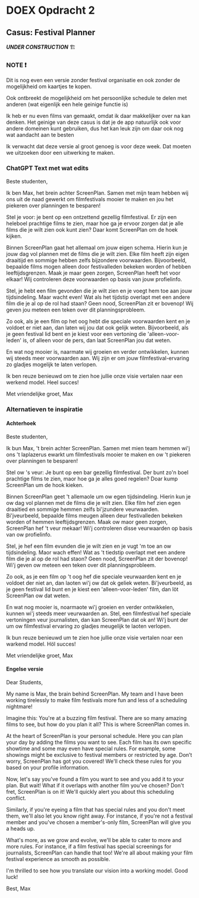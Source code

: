 # DOEX Opdracht 2

## Casus: Festival Planner 

_**UNDER CONSTRUCTION**_ :building_construction:

### NOTE :exclamation:

Dit is nog even een versie zonder festival organisatie en ook zonder de mogelijkheid om kaartjes te kopen. 

Ook ontbreekt de mogelijkheid om het persoonlijke schedule te delen met anderen (wat eigenlijk een hele geinige functie is)

Ik heb er nu even films van gemaakt, omdat ik daar makkelijker over na kan denken. Het geinige van deze casus is dat je de app natuurlijk ook voor andere domeinen kunt gebruiken, dus het kan leuk zijn om daar ook nog wat aandacht aan te besten

Ik verwacht dat deze versie al groot genoeg is voor deze week. Dat moeten we uitzoeken door een uitwerking te maken.


### ChatGPT Text met wat edits

Beste studenten,

Ik ben Max, het brein achter ScreenPlan. Samen met mijn team hebben wij ons uit de naad gewerkt om filmfestivals mooier te maken en jou het piekeren over planningen te besparen!

Stel je voor: je bent op een ontzettend gezellig filmfestival. Er zijn een heleboel prachtige films te zien, maar hoe ga je ervoor zorgen dat je alle films die je wilt zien ook kunt zien? Daar komt ScreenPlan om de hoek kijken.

Binnen ScreenPlan gaat het allemaal om jouw eigen schema. Hierin kun je jouw dag vol plannen met de films die je wilt zien. Elke film heeft zijn eigen draaitijd en sommige hebben zelfs bijzondere voorwaarden. Bijvoorbeeld, bepaalde films mogen alleen door festivalleden bekeken worden of hebben leeftijdsgrenzen. Maak je maar geen zorgen, ScreenPlan heeft het voor elkaar! Wij controleren deze voorwaarden op basis van jouw profielinfo.

Stel, je hebt een film gevonden die je wilt zien en je voegt hem toe aan jouw tijdsindeling. Maar wacht even! Wat als het tijdstip overlapt met een andere film die je al op de rol had staan? Geen nood, ScreenPlan zit er bovenop! Wij geven jou meteen een teken over dit planningsprobleem.

Zo ook, als je een film op het oog hebt die speciale voorwaarden kent en je voldoet er niet aan, dan laten wij jou dat ook gelijk weten. Bijvoorbeeld, als je geen festival lid bent en je kiest voor een vertoning die 'alleen-voor-leden' is, of alleen voor de pers, dan laat ScreenPlan jou dat weten.

En wat nog mooier is, naarmate wij groeien en verder ontwikkelen, kunnen wij steeds meer voorwaarden aan. Wij zijn er om jouw filmfestival-ervaring zo gladjes mogelijk te laten verlopen.

Ik ben reuze benieuwd om te zien hoe jullie onze visie vertalen naar een werkend model. Heel succes!

Met vriendelijke groet,
Max

### Alternatieven te inspiratie

#### Achterhoek

Beste studenten,

Ik bun Max, 't brein achter ScreenPlan. Samen met mien team hemmen wi'j ons 't laplazerus ewarkt um filmfestivals mooier te maken en ow 't piekeren over planningen te besparen!

Stel ow 's veur: Je bunt op een bar gezellig filmfestival. Der bunt zo'n boel prachtige films te zien, maor hoe ga je alles goed regelen? Doar kump ScreenPlan um de hook kieken.

Binnen ScreenPlan geet 't allemaole um ow egen tijdsindeling. Hierin kun je ow dag vol plannen met de films die je wilt zien. Elke film hef zien egen draaitied en sommige hemmen zelfs bi'jzundere veurwaarden. Bi'jveurbeeld, bepaalde films meugen alleen deur festivalleden bekeken worden of hemmen leeftijdsgrenzen. Maak ow maor geen zorgen, ScreenPlan hef 't veur mekaar! Wi'j controleren disse veurwaarden op basis van ow profielinfo.

Stel, je hef een film evunden die je wilt zien en je vugt 'm toe an ow tijdsindeling. Maor wach effen! Wat as 't tiedstip overlapt met een andere film die je al op de rol had staon? Geen nood, ScreenPlan zit der bovenop! Wi'j geven ow meteen een teken over dit planningsprobleem.

Zo ook, as je een film op 't oog hef die speciale veurwaarden kent en je voldoet der niet an, dan laoten wi'j ow dat ok geliek weten. Bi'jveurbeeld, as je geen festival lid bunt en je kiest een 'alleen-voor-leden' film, dan löt ScreenPlan ow dat weten.

En wat nog mooier is, noarmaote wi'j groeien en verder ontwikkelen, kunnen wi'j steeds meer veurwaarden an. Stel, een filmfestival hef speciale vertoningen veur journalisten, dan kan ScreenPlan dat ok an! Wi'j bunt der um ow filmfestival ervaring zo gladjes meugelijk te laoten verlopen.

Ik bun reuze benieuwd um te zien hoe jullie onze visie vertalen noar een warkend model. Höl succes!

Met vriendelijke groet,
Max

#### Engelse versie

Dear Students,

My name is Max, the brain behind ScreenPlan. My team and I have been working tirelessly to make film festivals more fun and less of a scheduling nightmare!

Imagine this: You're at a buzzing film festival. There are so many amazing films to see, but how do you plan it all? This is where ScreenPlan comes in.

At the heart of ScreenPlan is your personal schedule. Here you can plan your day by adding the films you want to see. Each film has its own specific showtime and some may even have special rules. For example, some showings might be exclusive to festival members or restricted by age. Don’t worry, ScreenPlan has got you covered! We'll check these rules for you based on your profile information.

Now, let's say you've found a film you want to see and you add it to your plan. But wait! What if it overlaps with another film you've chosen? Don't fret, ScreenPlan is on it! We'll quickly alert you about this scheduling conflict.

Similarly, if you're eyeing a film that has special rules and you don't meet them, we'll also let you know right away. For instance, if you're not a festival member and you've chosen a member's-only film, ScreenPlan will give you a heads up.

What's more, as we grow and evolve, we'll be able to cater to more and more rules. For instance, if a film festival has special screenings for journalists, ScreenPlan can handle that too! We're all about making your film festival experience as smooth as possible.

I'm thrilled to see how you translate our vision into a working model. Good luck!

Best,
Max